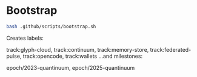 # Bootstrap

```bash
bash .github/scripts/bootstrap.sh
```

Creates labels:

track:glyph-cloud, track:continuum, track:memory-store, track:federated-pulse, track:opencode, track:wallets …and milestones:

epoch/2023-quantinuum, epoch/2025-quantinuum
